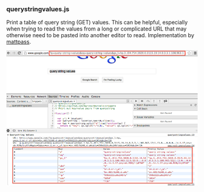 ### querystringvalues.js

Print a table of query string (GET) values.  This can be helpful, especially when trying to read the values from a long or complicated URL that may otherwise need to be pasted into another editor to read.  Implementation by [mattpass](https://github.com/mattpass).

[![querystringvalues](snippets/querystringvalues/querystringvalues.png)](snippets/querystringvalues/querystringvalues.js)